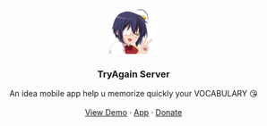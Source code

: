 <a name="readme-top"></a>
<br />

<div align="center">
  <a href="https://github.com/datvn21">
    <img src="logoREADME.png" alt="Logo" width="90" height="80">
  </a>

  <h3 align="center">TryAgain Server</h3>

  <p align="center">
    An idea mobile app help u memorize quickly your VOCABULARY 😘 
    <br />
    <br />
    <a href="#">View Demo</a>
    ·
    <a href="#">App</a>
    ·
    <a href="#">Donate</a>
  </p>
</div>
